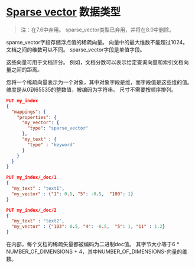 # [Sparse vector](https://www.elastic.co/guide/en/elasticsearch/reference/7.6/sparse-vector.html) 数据类型

> 注：在7.6中弃用。
> sparse_vector类型已弃用，并将在8.0中删除。



sparse_vector字段存储浮点值的稀疏向量。 向量中的最大维数不能超过1024。文档之间的维数可以不同。 sparse_vector字段是单值字段。

这些向量可用于文档评分。 例如，文档分数可以表示给定查询向量和索引文档向量之间的距离。

您将一个稀疏向量表示为一个对象，其中对象字段是维，而字段值是这些维的值。 维度是从0到65535的整数值，被编码为字符串。 尺寸不需要按顺序排列。

```json
PUT my_index
{
  "mappings": {
    "properties": {
      "my_vector": {
        "type": "sparse_vector"
      },
      "my_text" : {
        "type" : "keyword"
      }
    }
  }
}
```

```json
PUT my_index/_doc/1
{
  "my_text" : "text1",
  "my_vector" : {"1": 0.5, "5": -0.5,  "100": 1}
}

PUT my_index/_doc/2
{
  "my_text" : "text2",
  "my_vector" : {"103": 0.5, "4": -0.5,  "5": 1, "11" : 1.2}
}
```

在内部，每个文档的稀疏矢量都被编码为二进制doc值。 其字节大小等于6 * NUMBER_OF_DIMENSIONS + 4，其中NUMBER_OF_DIMENSIONS-向量的维数。



